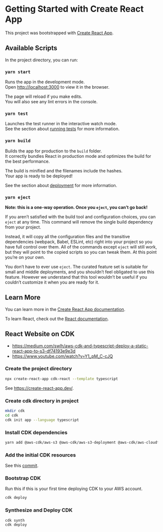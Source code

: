 # Getting Started with Create React App

This project was bootstrapped with [Create React App](https://github.com/facebook/create-react-app).

## Available Scripts

In the project directory, you can run:

### `yarn start`

Runs the app in the development mode.\
Open [http://localhost:3000](http://localhost:3000) to view it in the browser.

The page will reload if you make edits.\
You will also see any lint errors in the console.

### `yarn test`

Launches the test runner in the interactive watch mode.\
See the section about [running tests](https://facebook.github.io/create-react-app/docs/running-tests) for more information.

### `yarn build`

Builds the app for production to the `build` folder.\
It correctly bundles React in production mode and optimizes the build for the best performance.

The build is minified and the filenames include the hashes.\
Your app is ready to be deployed!

See the section about [deployment](https://facebook.github.io/create-react-app/docs/deployment) for more information.

### `yarn eject`

**Note: this is a one-way operation. Once you `eject`, you can’t go back!**

If you aren’t satisfied with the build tool and configuration choices, you can `eject` at any time. This command will remove the single build dependency from your project.

Instead, it will copy all the configuration files and the transitive dependencies (webpack, Babel, ESLint, etc) right into your project so you have full control over them. All of the commands except `eject` will still work, but they will point to the copied scripts so you can tweak them. At this point you’re on your own.

You don’t have to ever use `eject`. The curated feature set is suitable for small and middle deployments, and you shouldn’t feel obligated to use this feature. However we understand that this tool wouldn’t be useful if you couldn’t customize it when you are ready for it.

## Learn More

You can learn more in the [Create React App documentation](https://facebook.github.io/create-react-app/docs/getting-started).

To learn React, check out the [React documentation](https://reactjs.org/).


## React Website on CDK

- https://medium.com/swlh/aws-cdk-and-typescript-deploy-a-static-react-app-to-s3-df74193e9e3d
- https://www.youtube.com/watch?v=Y1_pM_C-cJQ

### Create the project directory

```bash
npx create-react-app cdk-react --template typescript
```

See https://create-react-app.dev/.

### Create cdk directory in project

```bash
mkdir cdk
cd cdk
cdk init app --language typescript
```

### Install CDK dependencies

```bash
yarn add @aws-cdk/aws-s3 @aws-cdk/aws-s3-deployment @aws-cdk/aws-cloudfront
```

### Add the initial CDK resources

See this [commit](https://github.com/mnguyenngo/react-static-cdk/commit/6b8bf70ec4b8130d74bfd8e505ca0a235a4ce07a).

### Bootstrap CDK
Run this if this is your first time deploying CDK to your AWS account.

```bash
cdk deploy
```

### Synthesize and Deploy CDK

```bash
cdk synth
cdk deploy
```
